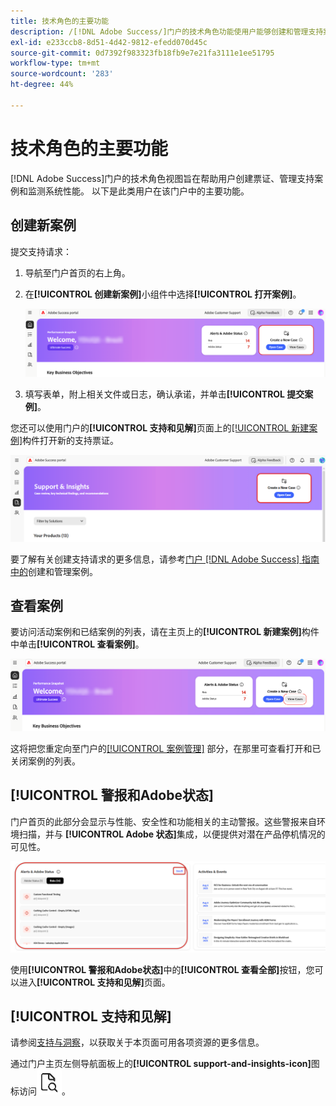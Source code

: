 ```yaml
---
title: 技术角色的主要功能
description: /[!DNL Adobe Success/]门户的技术角色功能使用户能够创建和管理支持案例、监视系统性能，以及跟踪与安全性和功能相关的警报。
exl-id: e233ccb8-8d51-4d42-9812-efedd070d45c
source-git-commit: 0d7392f983323fb18fb9e7e21fa3111e1ee51795
workflow-type: tm+mt
source-wordcount: '283'
ht-degree: 44%

---
```


# 技术角色的主要功能

[!DNL Adobe Success]门户的技术角色视图旨在帮助用户创建票证、管理支持案例和监测系统性能。 以下是此类用户在该门户中的主要功能。

## 创建新案例

提交支持请求：

1. 导航至门户首页的右上角。
1. 在&#x200B;**[!UICONTROL 创建新案例]**&#x200B;小组件中选择&#x200B;**[!UICONTROL 打开案例]**。

   ![create-a-new-case](/help/adobe-success-portal/assets/technical-persona-create-case.png)

1. 填写表单，附上相关文件或日志，确认承诺，并单击&#x200B;**[!UICONTROL 提交案例]**。

您还可以使用门户的&#x200B;**[!UICONTROL 支持和见解]**&#x200B;页面上的[[!UICONTROL 新建案例]](/help/adobe-success-portal/technical-persona/support-and-insights/support-and-insights-overview.md)构件打开新的支持票证。

![create-case-from-support-and-insights-tab](/help/adobe-success-portal/assets/create-case-from-support-and-insights.png)

要了解有关创建支持请求的更多信息，请参考[门户 [!DNL Adobe Success] 指南中的](/help/adobe-success-portal/technical-persona/support-and-insights/create-and-manage-cases-in-the-adobe-success-portal.md)创建和管理案例。

## 查看案例

要访问活动案例和已结案例的列表，请在主页上的&#x200B;**[!UICONTROL 新建案例]**&#x200B;构件中单击&#x200B;**[!UICONTROL 查看案例]**。

![查看和管理现有案例](/help/adobe-success-portal/assets/technical-persona-view-cases.png)

这将把您重定向至门户的[[!UICONTROL 案例管理]](/help/adobe-success-portal/technical-persona/support-and-insights/support-and-insights-overview.md#case-management) 部分，在那里可查看打开和已关闭案例的列表。

## [!UICONTROL 警报和Adobe状态]

门户首页的此部分会显示与性能、安全性和功能相关的主动警报。这些警报来自环境扫描，并与 **[!UICONTROL Adobe 状态]**&#x200B;集成，以便提供对潜在产品停机情况的可见性。

![警报和adobe-status](/help/adobe-success-portal/assets/alerts-and-adobe-status.png)

使用&#x200B;**[!UICONTROL 警报和Adobe状态]**&#x200B;中的&#x200B;**[!UICONTROL 查看全部]**&#x200B;按钮，您可以进入&#x200B;**[!UICONTROL 支持和见解]**&#x200B;页面。

## [!UICONTROL 支持和见解]

请参阅[支持与洞察](/help/adobe-success-portal/technical-persona/support-and-insights/support-and-insights-overview.md)，以获取关于本页面可用各项资源的更多信息。

通过门户主页左侧导航面板上的&#x200B;**[!UICONTROL support-and-insights-icon]**&#x200B;图标访问![支持和见解](/help/adobe-success-portal/assets/support-and-insight-icon.png)。
